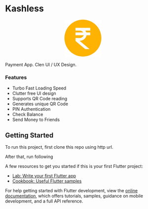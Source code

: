 # Kashless
<p align="center">
  <img src="kashless_logo-modified.png" alt="kashless-logo" width="120px" height="120px"/>
</p>

Payment App. Clen UI / UX Design.

### Features

- Turbo Fast Loading Speed
- Clutter free UI design
- Supports QR Code reading
- Generates unique QR Code
- PIN Authentication
- Check Balance
- Send Money to Friends

## Getting Started

To run this project, first clone this repo using http url.

After that, run following 

A few resources to get you started if this is your first Flutter project:

- [Lab: Write your first Flutter app](https://docs.flutter.dev/get-started/codelab)
- [Cookbook: Useful Flutter samples](https://docs.flutter.dev/cookbook)

For help getting started with Flutter development, view the
[online documentation](https://docs.flutter.dev/), which offers tutorials,
samples, guidance on mobile development, and a full API reference.
